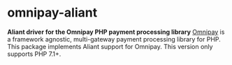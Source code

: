# omnipay-aliant

**Aliant driver for the Omnipay PHP payment processing library**
[Omnipay](https://github.com/thephpleague/omnipay) is a framework agnostic,
multi-gateway payment processing library for PHP.
This package implements Aliant support for Omnipay.
This version only supports PHP 7.1+.
